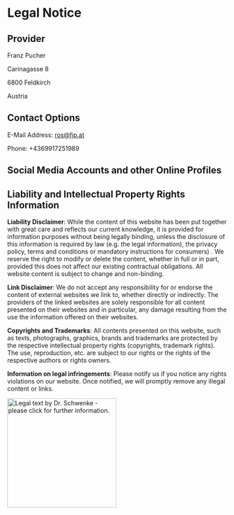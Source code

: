 <h1>Legal Notice</h1>
<h2 id="m46">Provider</h2>
<p>Franz Pucher</p>
<p>Carinagasse 8</p>
<p>6800 Feldkirch</p>
<p>Austria</p>
<h2 id="m56">Contact Options</h2><p>E-Mail Address: <a href="mailto:ros@fjp.at">ros@fjp.at</a></p>
<p>Phone: +4369917251989</p>
<h2 id="m172">Social Media Accounts and other Online Profiles</h2><h2 id="m65">Liability and Intellectual Property Rights Information</h2><p><strong>Liability Disclaimer</strong>: While the content of this website has been put together with great care and reflects our current knowledge, it is provided for information purposes without being legally binding, unless the disclosure of this information is required by law (e.g. the legal information), the privacy policy, terms and conditions or mandatory instructions for consumers) . We reserve the right to modify or delete the content, whether in full or in part, provided this does not affect our existing contractual obligations. All website content is subject to change and non-binding. </p>
<p><strong>Link Disclaimer</strong>: We do not accept any responsibility for or endorse the content of external websites we link to, whether directly or indirectly. The providers of the linked websites are solely responsible for all content presented on their websites and in particular, any damage resulting from the use the information offered on their websites.</p>
<p><strong>Copyrights and Trademarks</strong>: All contents presented on this website, such as texts, photographs, graphics, brands and trademarks are protected by the respective intellectual property rights (copyrights, trademark rights). The use, reproduction, etc. are subject to our rights or the rights of the respective authors or rights owners.</p>
<p><strong>Information on legal infringements</strong>: Please notify us if you notice any rights violations on our website. Once notified, we will promptly remove any illegal content or links.</p>
<p class="seal"><a href="https://datenschutz-generator.de/?l=en" title="Legal text by Dr. Schwenke - please click for further information." target="_blank" rel="noopener noreferrer nofollow"><img src="https://datenschutz-generator.de/wp-content/plugins/ts-dsg/images/dsg-seal/dsg-seal-ln-en.png" alt="Legal text by Dr. Schwenke - please click for further information." width="250" height="250"></a></p>